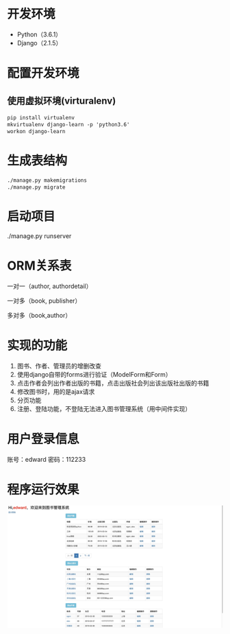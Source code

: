 # 开发环境

- Python（3.6.1）
- Django（2.1.5）

# 配置开发环境
## 使用虚拟环境(virturalenv)
```
pip install virtualenv
mkvirtualenv django-learn -p 'python3.6'
workon django-learn
```

# 生成表结构
```
./manage.py makemigrations
./manage.py migrate
```

# 启动项目
./manage.py runserver

# ORM关系表
一对一（author, authordetail）

一对多（book, publisher）

多对多（book,author）

# 实现的功能
1. 图书、作者、管理员的增删改查
2. 使用django自带的forms进行验证（ModelForm和Form）
3. 点击作者会列出作者出版的书籍，点击出版社会列出该出版社出版的书籍
4. 修改图书时，用的是ajax请求
5. 分页功能
6. 注册、登陆功能，不登陆无法进入图书管理系统（用中间件实现）

# 用户登录信息
账号：edward
密码：112233

# 程序运行效果
![index.png](https://github.com/Edward66/book_manage_system/blob/master/index.png)


